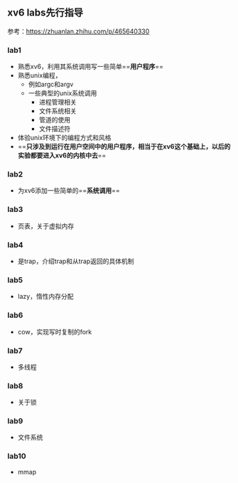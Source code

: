 ## xv6 labs先行指导



参考：https://zhuanlan.zhihu.com/p/465640330



### lab1

* 熟悉xv6，利用其系统调用写一些简单==**用户程序**==
* 熟悉unix编程，
  * 例如argc和argv
  * 一些典型的unix系统调用
    * 进程管理相关
    * 文件系统相关
    * 管道的使用
    * 文件描述符
* 体验unix环境下的编程方式和风格
* ==**只涉及到运行在用户空间中的用户程序，相当于在xv6这个基础上，以后的实验都要进入xv6的内核中去**==



### lab2

* 为xv6添加一些简单的==**系统调用**==



### lab3

* 页表，关于虚拟内存



### lab4

* 是trap，介绍trap和从trap返回的具体机制



### lab5

* lazy，惰性内存分配



### lab6

* cow，实现写时复制的fork



### lab7

* 多线程



### lab8

* 关于锁



### lab9

* 文件系统



### lab10

* mmap

### 



